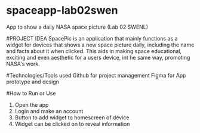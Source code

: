 # spaceapp-lab02swen
App to show a daily NASA space picture (Lab 02 SWENL)

#PROJECT IDEA 
SpacePic is an application that mainly functions as a widget for devices that shows a new space picture daily, including the name and facts about it when clicked. 
This aids in making space educational, exciting and even aesthetic for a users device, int he same way, promoting NASA's work.

#Technologies/Tools used
Github for project management 
Figma for App prototype and design

#How to Run or Use
1. Open the app
2. Login and make an account
3. Button to add widget to homescreen of device
4. Widget can be clicked on to reveal information
